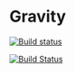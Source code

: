 # Gravity

[![Build status](https://ci.appveyor.com/api/projects/status/y7af3s5htj7ly5hn?svg=true)](https://ci.appveyor.com/project/AbbasKhalili/gravity)

[![Build Status](https://travis-ci.org/AbbasKhalili/Gravity.svg?branch=master)](https://travis-ci.org/AbbasKhalili/Gravity)
